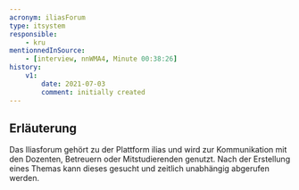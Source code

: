 ```yaml
---
acronym: iliasForum
type: itsystem
responsible:
    - kru
mentionnedInSource: 
    - [interview, nnWMA4, Minute 00:38:26]
history:
    v1:
        date: 2021-07-03
        comment: initially created
---
```


## Erläuterung

Das Iliasforum gehört zu der Plattform ilias und wird zur Kommunikation mit den Dozenten, Betreuern oder Mitstudierenden genutzt. Nach der Erstellung eines Themas kann dieses gesucht und zeitlich unabhängig abgerufen werden.

